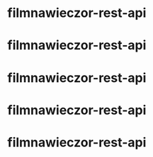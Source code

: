 # filmnawieczor-rest-api
# filmnawieczor-rest-api
# filmnawieczor-rest-api
# filmnawieczor-rest-api
# filmnawieczor-rest-api
